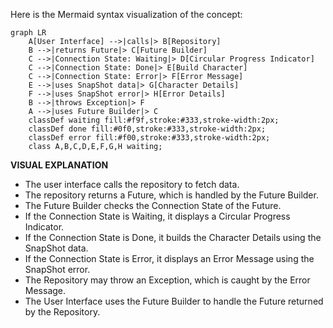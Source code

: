Here is the Mermaid syntax visualization of the concept:
```mermaid
graph LR
    A[User Interface] -->|calls|> B[Repository]
    B -->|returns Future|> C[Future Builder]
    C -->|Connection State: Waiting|> D[Circular Progress Indicator]
    C -->|Connection State: Done|> E[Build Character]
    C -->|Connection State: Error|> F[Error Message]
    E -->|uses SnapShot data|> G[Character Details]
    F -->|uses SnapShot error|> H[Error Details]
    B -->|throws Exception|> F
    A -->|uses Future Builder|> C
    classDef waiting fill:#f9f,stroke:#333,stroke-width:2px;
    classDef done fill:#0f0,stroke:#333,stroke-width:2px;
    classDef error fill:#f00,stroke:#333,stroke-width:2px;
    class A,B,C,D,E,F,G,H waiting;
```
**VISUAL EXPLANATION**

* The user interface calls the repository to fetch data.
* The repository returns a Future, which is handled by the Future Builder.
* The Future Builder checks the Connection State of the Future.
* If the Connection State is Waiting, it displays a Circular Progress Indicator.
* If the Connection State is Done, it builds the Character Details using the SnapShot data.
* If the Connection State is Error, it displays an Error Message using the SnapShot error.
* The Repository may throw an Exception, which is caught by the Error Message.
* The User Interface uses the Future Builder to handle the Future returned by the Repository.

